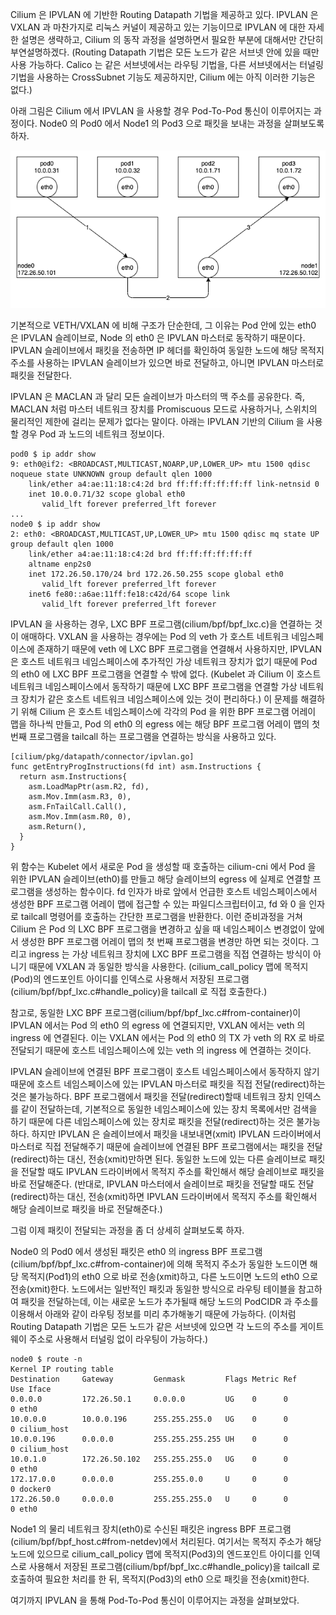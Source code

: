 Cilium 은 IPVLAN 에 기반한 Routing Datapath 기법을 제공하고 있다.
IPVLAN 은 VXLAN 과 마찬가지로 리눅스 커널이 제공하고 있는 기능이므로 IPVLAN 에 대한 자세한 설명은 생략하고, Cilium 의 동작 과정을 설명하면서 필요한 부분에 대해서만 간단히 부연설명하겠다.
(Routing Datapath 기법은 모든 노드가 같은 서브넷 안에 있을 때만 사용 가능하다.
Calico 는 같은 서브넷에서는 라우팅 기법을, 다른 서브넷에서는 터널링 기법을 사용하는 CrossSubnet 기능도 제공하지만, Cilium 에는 아직 이러한 기능은 없다.)

아래 그림은 Cilium 에서 IPVLAN 을 사용할 경우 Pod-To-Pod 통신이 이루어지는 과정이다.
Node0 의 Pod0 에서 Node1 의 Pod3 으로 패킷을 보내는 과정을 살펴보도록 하자.

![cilium.vxlan](./cilium-ipvlan.png)

기본적으로 VETH/VXLAN 에 비해 구조가 단순한데, 그 이유는 Pod 안에 있는 eth0 은 IPVLAN 슬레이브로, Node 의 eth0 은 IPVLAN 마스터로 동작하기 때문이다.
IPVLAN 슬레이브에서 패킷을 전송하면 IP 헤더를 확인하여 동일한 노드에 해당 목적지 주소를 사용하는 IPVLAN 슬레이브가 있으면 바로 전달하고, 아니면 IPVLAN 마스터로 패킷을 전달한다.

IPVLAN 은 MACLAN 과 달리 모든 슬레이브가 마스터의 맥 주소를 공유한다. 즉, MACLAN 처럼 마스터 네트워크 장치를 Promiscuous 모드로 사용하거나, 스위치의 물리적인 제한에 걸리는 문제가 없다는 말이다.
아래는 IPVLAN 기반의 Cilium 을 사용할 경우 Pod 과 노드의 네트워크 정보이다.

```
pod0 $ ip addr show
9: eth0@if2: <BROADCAST,MULTICAST,NOARP,UP,LOWER_UP> mtu 1500 qdisc noqueue state UNKNOWN group default qlen 1000
    link/ether a4:ae:11:18:c4:2d brd ff:ff:ff:ff:ff:ff link-netnsid 0
    inet 10.0.0.71/32 scope global eth0
       valid_lft forever preferred_lft forever
...
node0 $ ip addr show
2: eth0: <BROADCAST,MULTICAST,UP,LOWER_UP> mtu 1500 qdisc mq state UP group default qlen 1000
    link/ether a4:ae:11:18:c4:2d brd ff:ff:ff:ff:ff:ff
    altname enp2s0
    inet 172.26.50.170/24 brd 172.26.50.255 scope global eth0
       valid_lft forever preferred_lft forever
    inet6 fe80::a6ae:11ff:fe18:c42d/64 scope link
       valid_lft forever preferred_lft forever
```

IPVLAN 을 사용하는 경우, LXC BPF 프로그램(cilium/bpf/bpf_lxc.c)을 연결하는 것이 애매하다.
VXLAN 을 사용하는 경우에는 Pod 의 veth 가 호스트 네트워크 네임스페이스에 존재하기 때문에 veth 에 LXC BPF 프로그램을 연결해서 사용하지만, IPVLAN 은 호스트 네트워크 네임스페이스에 추가적인 가상 네트워크 장치가 없기 때문에 Pod 의 eth0 에 LXC BPF 프로그램을 연결할 수 밖에 없다.
(Kubelet 과 Cilium 이 호스트 네트워크 네임스페이스에서 동작하기 때문에 LXC BPF 프로그램을 연결할 가상 네트워크 장치가 같은 호스트 네트워크 네임스페이스에 있는 것이 편리하다.)
이 문제를 해결하기 위해 Cilium 은 호스트 네임스페이스에 각각의 Pod 을 위한 BPF 프로그램 어레이 맵을 하나씩 만들고, Pod 의 eth0 의 egress 에는 해당 BPF 프로그램 어레이 맵의 첫 번째 프로그램을 tailcall 하는 프로그램을 연결하는 방식을 사용하고 있다.

```
[cilium/pkg/datapath/connector/ipvlan.go]
func getEntryProgInstructions(fd int) asm.Instructions {
  return asm.Instructions{
    asm.LoadMapPtr(asm.R2, fd),
    asm.Mov.Imm(asm.R3, 0),
    asm.FnTailCall.Call(),
    asm.Mov.Imm(asm.R0, 0),
    asm.Return(),
  }
}
```

위 함수는 Kubelet 에서 새로운 Pod 을 생성할 때 호출하는 cilium-cni 에서 Pod 을 위한 IPVLAN 슬레이브(eth0)를 만들고 해당 슬레이브의 egress 에 실제로 연결할 프로그램을 생성하는 함수이다.
fd 인자가 바로 앞에서 언급한 호스트 네임스페이스에서 생성한 BPF 프로그램 어레이 맵에 접근할 수 있는 파일디스크립터이고, fd 와 0 을 인자로 tailcall 명령어를 호출하는 간단한 프로그램을 반환한다.
이런 준비과정을 거쳐 Cilium 은 Pod 의 LXC BPF 프로그램을 변경하고 싶을 때 네임스페이스 변경없이 앞에서 생성한 BPF 프로그램 어레이 맵의 첫 번째 프로그램을 변경만 하면 되는 것이다.
그리고 ingress 는 가상 네트워크 장치에 LXC BPF 프로그램을 직접 연결하는 방식이 아니기 때문에 VXLAN 과 동일한 방식을 사용한다.
(cilium_call_policy 맵에 목적지(Pod)의 엔드포인트 아이디를 인덱스로 사용해서 저장된 프로그램(cilium/bpf/bpf_lxc.c#handle_policy)을 tailcall 로 직접 호출한다.)

참고로, 동일한 LXC BPF 프로그램(cilium/bpf/bpf_lxc.c#from-container)이 IPVLAN 에서는 Pod 의 eth0 의 egress 에 연결되지만, VXLAN 에서는 veth 의 ingress 에 연결된다.
이는 VXLAN 에서는 Pod 의 eth0 의 TX 가 veth 의 RX 로 바로 전달되기 때문에 호스트 네임스페이스에 있는 veth 의 ingress 에 연결하는 것이다.

IPVLAN 슬레이브에 연결된 BPF 프로그램이 호스트 네임스페이스에서 동작하지 않기 때문에 호스트 네임스페이스에 있는 IPVLAN 마스터로 패킷을 직접 전달(redirect)하는 것은 불가능하다.
BPF 프로그램에서 패킷을 전달(redirect)할때 네트워크 장치 인덱스를 같이 전달하는데, 기본적으로 동일한 네임스페이스에 있는 장치 목록에서만 검색을 하기 때문에 다른 네임스페이스에 있는 장치로 패킷을 전달(redirect)하는 것은 불가능하다.
하지만 IPVLAN 은 슬레이브에서 패킷을 내보내면(xmit) IPVLAN 드라이버에서 마스터로 직접 전달해주기 때문에 슬레이브에 연결된 BPF 프로그램에서는 패킷을 전달(redirect)하는 대신, 전송(xmit)만하면 된다.
동일한 노드에 있는 다른 슬레이브로 패킷을 전달할 때도 IPVLAN 드라이버에서 목적지 주소를 확인해서 해당 슬레이브로 패킷을 바로 전달해준다.
(반대로, IPVLAN 마스터에서 슬레이브로 패킷을 전달할 때도 전달(redirect)하는 대신, 전송(xmit)하면 IPVLAN 드라이버에서 목적지 주소를 확인해서 해당 슬레이브로 패킷을 바로 전달해준다.)

그럼 이제 패킷이 전달되는 과정을 좀 더 상세히 살펴보도록 하자.

Node0 의 Pod0 에서 생성된 패킷은 eth0 의 ingress BPF 프로그램(cilium/bpf/bpf_lxc.c#from-container)에 의해 목적지 주소가 동일한 노드이면 해당 목적지(Pod1)의 eth0 으로 바로 전송(xmit)하고, 다른 노드이면 노드의 eth0 으로 전송(xmit)한다.
노드에서는 일반적인 패킷과 동일한 방식으로 라우팅 테이블을 참고하여 패킷을 전달하는데, 이는 새로운 노드가 추가될때 해당 노드의 PodCIDR 과 주소를 이용해서 아래와 같이 라우팅 정보를 미리 추가해놓기 때문에 가능하다.
(이처럼 Routing Datapath 기법은 모든 노드가 같은 서브넷에 있으면 각 노드의 주소를 게이트웨이 주소로 사용해서 터널링 없이 라우팅이 가능하다.)

```
node0 $ route -n
Kernel IP routing table
Destination     Gateway         Genmask         Flags Metric Ref    Use Iface
0.0.0.0         172.26.50.1     0.0.0.0         UG    0      0        0 eth0
10.0.0.0        10.0.0.196      255.255.255.0   UG    0      0        0 cilium_host
10.0.0.196      0.0.0.0         255.255.255.255 UH    0      0        0 cilium_host
10.0.1.0        172.26.50.102   255.255.255.0   UG    0      0        0 eth0
172.17.0.0      0.0.0.0         255.255.0.0     U     0      0        0 docker0
172.26.50.0     0.0.0.0         255.255.255.0   U     0      0        0 eth0
```

Node1 의 물리 네트워크 장치(eth0)로 수신된 패킷은 ingress BPF 프로그램(cilium/bpf/bpf_host.c#from-netdev)에서 처리된다.
여기서는 목적지 주소가 해당 노드에 있으므로 cilium_call_policy 맵에 목적지(Pod3)의 엔드포인트 아이디를 인덱스로 사용해서 저장된 프로그램(cilium/bpf/bpf_lxc.c#handle_policy)을 tailcall 로 호출하여 필요한 처리를 한 뒤, 목적지(Pod3)의 eth0 으로 패킷을 전송(xmit)한다.

여기까지 IPVLAN 을 통해 Pod-To-Pod 통신이 이루어지는 과정을 살펴보았다.
